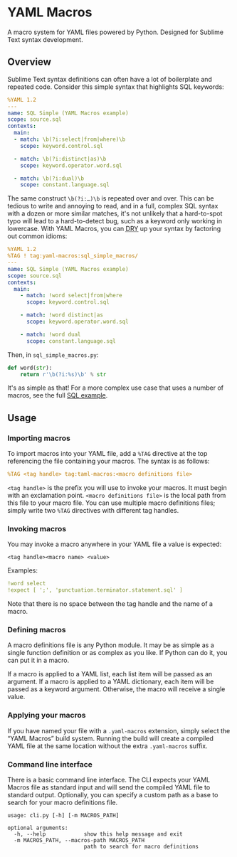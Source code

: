 # YAML Macros

A macro system for YAML files powered by Python. Designed for Sublime Text syntax development.

## Overview

Sublime Text syntax definitions can often have a lot of boilerplate and repeated code. Consider this simple syntax that highlights SQL keywords:

```yaml
%YAML 1.2
---
name: SQL Simple (YAML Macros example)
scope: source.sql
contexts:
  main:
  - match: \b(?i:select|from|where)\b
    scope: keyword.control.sql

  - match: \b(?i:distinct|as)\b
    scope: keyword.operator.word.sql

  - match: \b(?i:dual)\b
    scope: constant.language.sql
```

The same construct `\b(?i:…)\b` is repeated over and over. This can be tedious to write and annoying to read, and in a full, complex SQL syntax with a dozen or more similar matches, it's not unlikely that a hard-to-spot typo will lead to a hard-to-detect bug, such as a keyword only working in lowercase. With YAML Macros, you can <abbr title="Don't Repeat Yourself">DRY</abbr> up your syntax by factoring out common idioms:

```yaml
%YAML 1.2
%TAG ! tag:yaml-macros:sql_simple_macros/
---
name: SQL Simple (YAML Macros example)
scope: source.sql
contexts:
  main:
    - match: !word select|from|where
      scope: keyword.control.sql

    - match: !word distinct|as
      scope: keyword.operator.word.sql

    - match: !word dual
      scope: constant.language.sql
```

Then, in `sql_simple_macros.py`:

```python
def word(str):
    return r'\b(?i:%s)\b' % str
```

It's as simple as that! For a more complex use case that uses a number of macros, see the full [SQL example](examples/sql_syntax).

## Usage

### Importing macros

To import macros into your YAML file, add a `%TAG` directive at the top referencing the file containing your macros. The syntax is as follows:

```yaml
%TAG <tag handle> tag:taml-macros:<macro definitions file>
```

`<tag handle>` is the prefix you will use to invoke your macros. It must begin with an exclamation point. `<macro definitions file>` is the local path from this file to your macro file. You can use multiple macro definitions files; simply write two `%TAG` directives with different tag handles.

### Invoking macros

You may invoke a macro anywhere in your YAML file a value is expected:

```
<tag handle><macro name> <value>
```

Examples:

```yaml
!word select
!expect [ ';', 'punctuation.terminator.statement.sql' ]
```

Note that there is no space between the tag handle and the name of a macro. 

### Defining macros

A macro definitions file is any Python module. It may be as simple as a single function definition or as complex as you like. If Python can do it, you can put it in a macro.

If a macro is applied to a YAML list, each list item will be passed as an argument. If a macro is applied to a YAML dictionary, each item will be passed as a keyword argument. Otherwise, the macro will receive a single value.

### Applying your macros

If you have named your file with a `.yaml-macros` extension, simply select the “YAML Macros” build system. Running the build will create a compiled YAML file at the same location without the extra `.yaml-macros` suffix.

### Command line interface

There is a basic command line interface. The CLI expects your YAML Macros file as standard input and will send the compiled YAML file to standard output. Optionally, you can specify a custom path as a base to search for your macro definitions file.

```
usage: cli.py [-h] [-m MACROS_PATH]

optional arguments:
  -h, --help            show this help message and exit
  -m MACROS_PATH, --macros-path MACROS_PATH
                        path to search for macro definitions
```